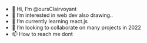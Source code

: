 - 👋 Hi, I’m @oursClairvoyant
- 👀 I’m interested in web dev also drawing..
- 🌱 I’m currently learning react.js
- 💞️ I’m looking to collaborate on many projects in 2022
- 📫 How to reach me dont

<!---
oursClairvoyant/oursClairvoyant is a ✨ special ✨ repository because its `README.md` (this file) appears on your GitHub profile.
You can click the Preview link to take a look at your changes.
--->
